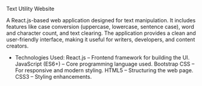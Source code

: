 Text Utility Website

A React.js-based web application designed for text manipulation. It includes features like case conversion (uppercase, lowercase, sentence case), word and character count, and text clearing. The application provides a clean and user-friendly interface, making it useful for writers, developers, and content creators.

* Technologies Used:
   React.js – Frontend framework for building the UI.
   JavaScript (ES6+) – Core programming language used.
   Bootstrap CSS – For responsive and modern styling.
   HTML5 – Structuring the web page.
   CSS3 – Styling enhancements.

